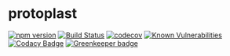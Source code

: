 # protoplast

[![npm version](https://badge.fury.io/js/protoplast.svg)](https://badge.fury.io/js/protoplast) [![Build Status](https://travis-ci.org/ifrost/protoplast.svg?branch=master)](https://travis-ci.org/ifrost/protoplast) [![codecov](https://codecov.io/gh/ifrost/protoplast/branch/master/graph/badge.svg)](https://codecov.io/gh/ifrost/protoplast) [![Known Vulnerabilities](https://snyk.io/test/github/ifrost/protoplast/badge.svg)](https://snyk.io/test/github/ifrost/protoplast) [![Codacy Badge](https://api.codacy.com/project/badge/Grade/f5cb26d7c6304aeca5d8550876b9aa24)](https://www.codacy.com/app/ifrost/protoplast?utm_source=github.com&amp;utm_medium=referral&amp;utm_content=ifrost/protoplast&amp;utm_campaign=Badge_Grade) [![Greenkeeper badge](https://badges.greenkeeper.io/ifrost/protoplast.svg)](https://greenkeeper.io/)

